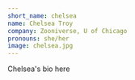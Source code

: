 ```yaml
---
short_name: chelsea
name: Chelsea Troy
company: Zooniverse, U of Chicago
pronouns: she/her
image: chelsea.jpg
---
```

Chelsea's bio here